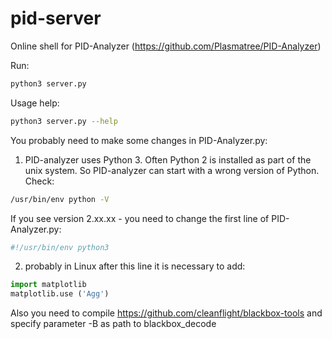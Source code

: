 # pid-server

Online shell for PID-Analyzer (https://github.com/Plasmatree/PID-Analyzer)

Run:

```bash
python3 server.py 
```

Usage help:

```bash
python3 server.py --help
```

You probably need to make some changes in PID-Analyzer.py:

1) PID-analyzer uses Python 3. Often Python 2 is installed as part of the unix system. So PID-analyzer can start with a wrong version of Python. Check:

```bash
/usr/bin/env python -V
```

If you see version 2.xx.xx - you need to change the first line of PID-Analyzer.py:

```bash
#!/usr/bin/env python3
```

2) probably in Linux after this line it is necessary to add:

```python
import matplotlib
matplotlib.use ('Agg')
```

Also you need to compile https://github.com/cleanflight/blackbox-tools and specify parameter -B as path to blackbox_decode
